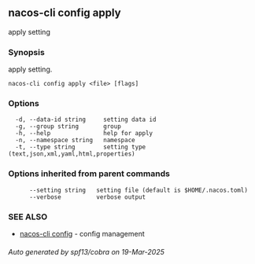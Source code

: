 ## nacos-cli config apply

apply setting

### Synopsis

apply setting.

```
nacos-cli config apply <file> [flags]
```

### Options

```
  -d, --data-id string     setting data id
  -g, --group string       group
  -h, --help               help for apply
  -n, --namespace string   namespace
  -t, --type string        setting type (text,json,xml,yaml,html,properties)
```

### Options inherited from parent commands

```
      --setting string   setting file (default is $HOME/.nacos.toml)
      --verbose          verbose output
```

### SEE ALSO

* [nacos-cli config](nacos-cli_config.md)	 - config management

###### Auto generated by spf13/cobra on 19-Mar-2025
